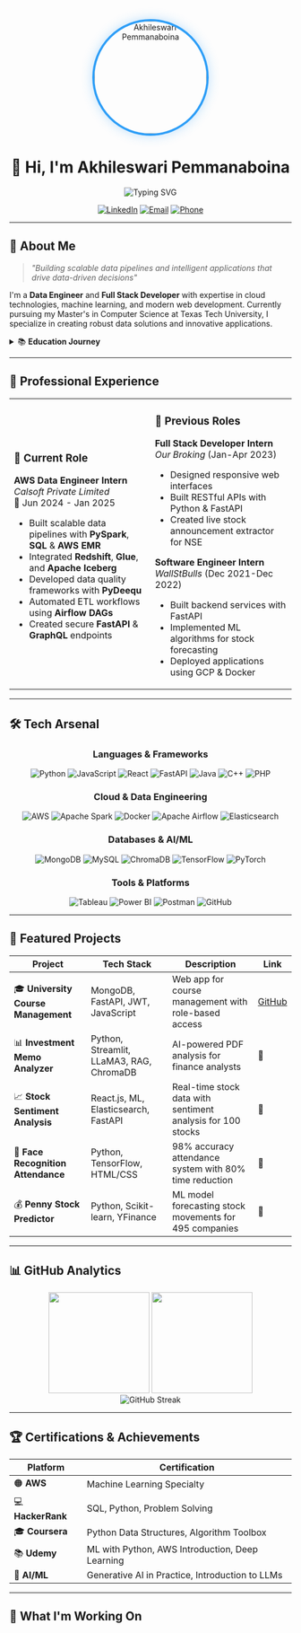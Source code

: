 <div align="center">

<!-- Profile Picture Section -->
<img width="200" height="200" src="https://github.com/akhila.png" alt="Akhileswari Pemmanaboina" style="border-radius: 50%; border: 4px solid #2E9EF7; box-shadow: 0 0 20px rgba(46, 158, 247, 0.3);" />

# 👋 Hi, I'm Akhileswari Pemmanaboina

<img src="https://readme-typing-svg.herokuapp.com?font=Fira+Code&pause=1000&color=2E9EF7&center=true&vCenter=true&width=435&lines=AWS+Data+Engineer;Full+Stack+Developer;AI%2FML+Enthusiast;Problem+Solver" alt="Typing SVG" />

[![LinkedIn](https://img.shields.io/badge/LinkedIn-0077B5?style=for-the-badge&logo=linkedin&logoColor=white)](https://linkedin.com/in/akhila)
[![Email](https://img.shields.io/badge/Email-D14836?style=for-the-badge&logo=gmail&logoColor=white)](mailto:apemmanaboina@gmail.com)
[![Phone](https://img.shields.io/badge/Phone-25D366?style=for-the-badge&logo=whatsapp&logoColor=white)](tel:+17818095566)

</div>

---

## 🚀 About Me

> *"Building scalable data pipelines and intelligent applications that drive data-driven decisions"*

I'm a **Data Engineer** and **Full Stack Developer** with expertise in cloud technologies, machine learning, and modern web development. Currently pursuing my Master's in Computer Science at Texas Tech University, I specialize in creating robust data solutions and innovative applications.

<details>
<summary>📚 <strong>Education Journey</strong></summary>

- 🎓 **M.S. Computer Science** - Texas Tech University (May 2025)
  - *Coursework*: Data Structures & Algorithms, Design Patterns, Data Science, ML, Operating Systems, Database Management, Software Project Management, Pattern Recognition, Neural Networks
- 🎓 **M.S. Computer Science** - University of Massachusetts Boston (Aug-Dec 2023)
  - *Coursework*: Applied Machine Learning, Object-Oriented Design, Database Backed Websites

</details>

---

## 💼 Professional Experience

<table>
<tr>
<td width="50%">

### 🔧 Current Role
**AWS Data Engineer Intern**  
*Calsoft Private Limited*  
📅 Jun 2024 - Jan 2025

- Built scalable data pipelines with **PySpark**, **SQL** & **AWS EMR**
- Integrated **Redshift**, **Glue**, and **Apache Iceberg**
- Developed data quality frameworks with **PyDeequ**
- Automated ETL workflows using **Airflow DAGs**
- Created secure **FastAPI** & **GraphQL** endpoints

</td>
<td width="50%">

### 🌟 Previous Roles
**Full Stack Developer Intern**  
*Our Broking* (Jan-Apr 2023)
- Designed responsive web interfaces
- Built RESTful APIs with Python & FastAPI
- Created live stock announcement extractor for NSE

**Software Engineer Intern**  
*WallStBulls* (Dec 2021-Dec 2022)
- Built backend services with FastAPI
- Implemented ML algorithms for stock forecasting
- Deployed applications using GCP & Docker

</td>
</tr>
</table>

---

## 🛠️ Tech Arsenal

<div align="center">

### Languages & Frameworks
![Python](https://img.shields.io/badge/Python-3776AB?style=flat-square&logo=python&logoColor=white)
![JavaScript](https://img.shields.io/badge/JavaScript-F7DF1E?style=flat-square&logo=javascript&logoColor=black)
![React](https://img.shields.io/badge/React-61DAFB?style=flat-square&logo=react&logoColor=black)
![FastAPI](https://img.shields.io/badge/FastAPI-009688?style=flat-square&logo=fastapi&logoColor=white)
![Java](https://img.shields.io/badge/Java-ED8B00?style=flat-square&logo=java&logoColor=white)
![C++](https://img.shields.io/badge/C++-00599C?style=flat-square&logo=c%2B%2B&logoColor=white)
![PHP](https://img.shields.io/badge/PHP-777BB4?style=flat-square&logo=php&logoColor=white)

### Cloud & Data Engineering
![AWS](https://img.shields.io/badge/AWS-232F3E?style=flat-square&logo=amazon-aws&logoColor=white)
![Apache Spark](https://img.shields.io/badge/Apache_Spark-E25A1C?style=flat-square&logo=apache-spark&logoColor=white)
![Docker](https://img.shields.io/badge/Docker-2496ED?style=flat-square&logo=docker&logoColor=white)
![Apache Airflow](https://img.shields.io/badge/Airflow-017CEE?style=flat-square&logo=apache-airflow&logoColor=white)
![Elasticsearch](https://img.shields.io/badge/Elasticsearch-005571?style=flat-square&logo=elasticsearch&logoColor=white)

### Databases & AI/ML
![MongoDB](https://img.shields.io/badge/MongoDB-47A248?style=flat-square&logo=mongodb&logoColor=white)
![MySQL](https://img.shields.io/badge/MySQL-4479A1?style=flat-square&logo=mysql&logoColor=white)
![ChromaDB](https://img.shields.io/badge/ChromaDB-FF6B6B?style=flat-square&logo=database&logoColor=white)
![TensorFlow](https://img.shields.io/badge/TensorFlow-FF6F00?style=flat-square&logo=tensorflow&logoColor=white)
![PyTorch](https://img.shields.io/badge/PyTorch-EE4C2C?style=flat-square&logo=pytorch&logoColor=white)

### Tools & Platforms
![Tableau](https://img.shields.io/badge/Tableau-E97627?style=flat-square&logo=tableau&logoColor=white)
![Power BI](https://img.shields.io/badge/Power_BI-F2C811?style=flat-square&logo=powerbi&logoColor=black)
![Postman](https://img.shields.io/badge/Postman-FF6C37?style=flat-square&logo=postman&logoColor=white)
![GitHub](https://img.shields.io/badge/GitHub-181717?style=flat-square&logo=github&logoColor=white)

</div>

---

## 🎯 Featured Projects

<div align="center">

| Project | Tech Stack | Description | Link |
|---------|------------|-------------|------|
| 🎓 **University Course Management** | MongoDB, FastAPI, JWT, JavaScript | Web app for course management with role-based access | [GitHub](https://github.com/akhila) |
| 📊 **Investment Memo Analyzer** | Python, Streamlit, LLaMA3, RAG, ChromaDB | AI-powered PDF analysis for finance analysts | 🔗 |
| 📈 **Stock Sentiment Analysis** | React.js, ML, Elasticsearch, FastAPI | Real-time stock data with sentiment analysis for 100 stocks | 🔗 |
| 👤 **Face Recognition Attendance** | Python, TensorFlow, HTML/CSS | 98% accuracy attendance system with 80% time reduction | 🔗 |
| 💰 **Penny Stock Predictor** | Python, Scikit-learn, YFinance | ML model forecasting stock movements for 495 companies | 🔗 |

</div>

---

## 📊 GitHub Analytics

<div align="center">
<img height="180em" src="https://github-readme-stats.vercel.app/api?username=akhila&show_icons=true&theme=tokyonight&include_all_commits=true&count_private=true"/>
<img height="180em" src="https://github-readme-stats.vercel.app/api/top-langs/?username=akhila&layout=compact&langs_count=8&theme=tokyonight"/>
</div>

<div align="center">
<img src="https://github-readme-streak-stats.herokuapp.com/?user=akhila&theme=tokyonight" alt="GitHub Streak" />
</div>

---

## 🏆 Certifications & Achievements

<div align="center">

| Platform | Certification |
|----------|---------------|
| 🟠 **AWS** | Machine Learning Specialty |
| 💻 **HackerRank** | SQL, Python, Problem Solving |
| 🎓 **Coursera** | Python Data Structures, Algorithm Toolbox |
| 📚 **Udemy** | ML with Python, AWS Introduction, Deep Learning |
| 🤖 **AI/ML** | Generative AI in Practice, Introduction to LLMs |

</div>

---

## 🌟 What I'm Working On

<!--
**akhila4410/akhila4410** is a ✨ _special_ ✨ repository because its `README.md` (this file) appears on your GitHub profile.

Here are some ideas to get you started:

- 🔭 I’m currently working on ...
- 🌱 I’m currently learning ...
- 👯 I’m looking to collaborate on ...
- 🤔 I’m looking for help with ...
- 💬 Ask me about ...
- 📫 How to reach me: ...
- 😄 Pronouns: ...
- ⚡ Fun fact: ...
-->
